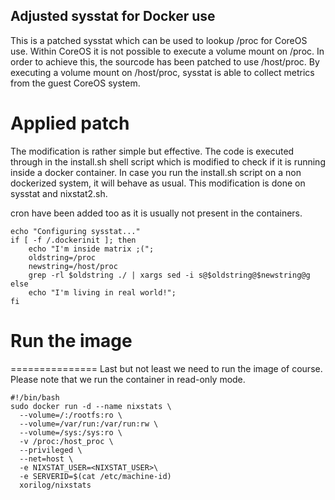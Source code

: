## Adjusted sysstat for Docker use
This is a patched sysstat which can be used to lookup /proc for CoreOS use. Within CoreOS it is not possible to execute a volume mount on /proc. In order to achieve this, the sourcode has been patched to use /host/proc. By executing a volume mount on /host/proc, sysstat is able to collect metrics from the guest CoreOS system.

# Applied patch
The modification is rather simple but effective. The code is executed through in the install.sh shell script which is modified to check if it is running inside a docker container. In case you run the install.sh script on a non dockerized system, it will behave as usual. This modification is done on sysstat and nixstat2.sh.

cron have been added too as it is usually not present in the containers.

```shell
echo "Configuring sysstat..."
if [ -f /.dockerinit ]; then
    echo "I'm inside matrix ;(";
    oldstring=/proc
    newstring=/host/proc
    grep -rl $oldstring ./ | xargs sed -i s@$oldstring@$newstring@g
else
    echo "I'm living in real world!";
fi
```

# Run the image
===============
Last but not least we need to run the image of course. Please note that we run the container in read-only mode.

```shell
#!/bin/bash
sudo docker run -d --name nixstats \
  --volume=/:/rootfs:ro \
  --volume=/var/run:/var/run:rw \
  --volume=/sys:/sys:ro \
  -v /proc:/host_proc \
  --privileged \
  --net=host \
  -e NIXSTAT_USER=<NIXSTAT_USER>\
  -e SERVERID=$(cat /etc/machine-id)
  xorilog/nixstats
```
